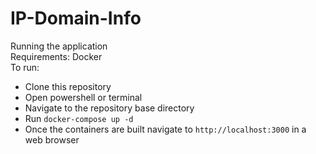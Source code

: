 # IP-Domain-Info

Running the application <br>
Requirements: Docker <br>
To run:

<ul>
<li>Clone this repository</li>
<li>Open powershell or terminal</li>
<li>Navigate to the repository base directory</li>
<li>Run <code>docker-compose up -d</code></li>
<li>Once the containers are built navigate to <code>http://localhost:3000</code> in a web browser</li>
</ul>
